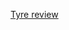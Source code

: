 [Tyre review ](https://off.road.cc/content/buying/best-mountain-bike-tyres-2023-quality-rubber-for-trail-xc-and-enduro-6337)